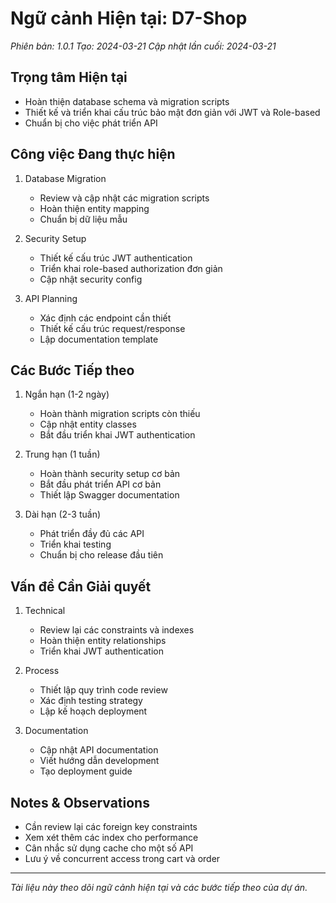 # Ngữ cảnh Hiện tại: D7-Shop
*Phiên bản: 1.0.1*
*Tạo: 2024-03-21*
*Cập nhật lần cuối: 2024-03-21*

## Trọng tâm Hiện tại
- Hoàn thiện database schema và migration scripts
- Thiết kế và triển khai cấu trúc bảo mật đơn giản với JWT và Role-based
- Chuẩn bị cho việc phát triển API

## Công việc Đang thực hiện
1. Database Migration
   - Review và cập nhật các migration scripts
   - Hoàn thiện entity mapping
   - Chuẩn bị dữ liệu mẫu

2. Security Setup
   - Thiết kế cấu trúc JWT authentication
   - Triển khai role-based authorization đơn giản
   - Cập nhật security config

3. API Planning
   - Xác định các endpoint cần thiết
   - Thiết kế cấu trúc request/response
   - Lập documentation template

## Các Bước Tiếp theo
1. Ngắn hạn (1-2 ngày)
   - Hoàn thành migration scripts còn thiếu
   - Cập nhật entity classes
   - Bắt đầu triển khai JWT authentication

2. Trung hạn (1 tuần)
   - Hoàn thành security setup cơ bản
   - Bắt đầu phát triển API cơ bản
   - Thiết lập Swagger documentation

3. Dài hạn (2-3 tuần)
   - Phát triển đầy đủ các API
   - Triển khai testing
   - Chuẩn bị cho release đầu tiên

## Vấn đề Cần Giải quyết
1. Technical
   - Review lại các constraints và indexes
   - Hoàn thiện entity relationships
   - Triển khai JWT authentication

2. Process
   - Thiết lập quy trình code review
   - Xác định testing strategy
   - Lập kế hoạch deployment

3. Documentation
   - Cập nhật API documentation
   - Viết hướng dẫn development
   - Tạo deployment guide

## Notes & Observations
- Cần review lại các foreign key constraints
- Xem xét thêm các index cho performance
- Cân nhắc sử dụng cache cho một số API
- Lưu ý về concurrent access trong cart và order

---

*Tài liệu này theo dõi ngữ cảnh hiện tại và các bước tiếp theo của dự án.* 